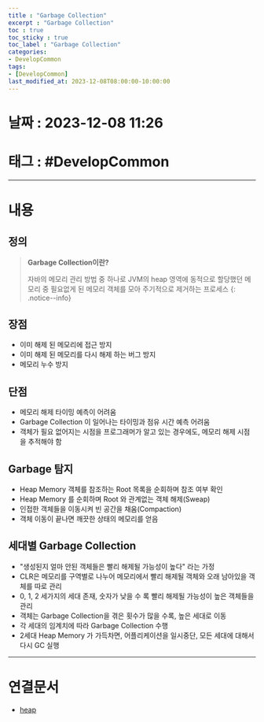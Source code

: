 ```yaml
---
title : "Garbage Collection"
excerpt : "Garbage Collection"
toc : true
toc_sticky : true
toc_label : "Garbage Collection"
categories:
- DevelopCommon
tags:
- [DevelopCommon]
last_modified_at: 2023-12-08T08:00:00-10:00:00
---
```


# 날짜 : 2023-12-08 11:26

# 태그 : #DevelopCommon
---

# 내용

## 정의

> **Garbage Collection이란?**
>
> 자바의 메모리 관리 방법 중 하나로 JVM의 heap 영역에 동적으로 할당했던 메모리 중 필요없게 된 메모리 객체를 모아 주기적으로 제거하는 프로세스 
{: .notice--info}

## 장점
- 이미 해제 된 메모리에 접근 방지
- 이미 해제 된 메모리를 다시 해제 하는 버그 방지
- 메모리 누수 방지

## 단점
- 메모리 해제 타이밍 예측이 어려움
- Garbage Collection 이 일어나는 타이밍과 점유 시간 예측 어려움
- 객체가 필요 없어지는 시점을 프로그래머가 알고 있는 경우에도, 메모리 해제 시점을 추적해야 함

## Garbage 탐지
- Heap Memory 객체를 참조하는 Root 목록을 순회하며 참조 여부 확인
- Heap Memory 를 순회하며 Root 와 관계없는 객체 해제(Sweap)
- 인접한 객체들을 이동시켜 빈 공간을 채움(Compaction)
- 객체 이동이 끝나면 깨끗한 상태의 메모리를 얻음

## 세대별 Garbage Collection
- "생성된지 얼마 안된 객체들은 빨리 해제될 가능성이 높다" 라는 가정
- CLR은 메모리를 구역별로 나누어 메모리에서 빨리 해제될 객체와 오래 남아있을 객체를 따로 관리
- 0, 1, 2 세가지의 세대 존재, 숫자가 낮을 수 록 빨리 해제될 가능성이 높은 객체들을 관리
- 객체는 Garbage Collection을 겪은 횟수가 많을 수록, 높은 세대로 이동
- 각 세대의 임계치에 따라 Garbage Collection 수행
- 2세대 Heap Memory 가 가득차면, 어플리케이션을 일시중단, 모든 세대에 대해서 다시 GC 실행

---

# 연결문서
- [heap](../../자료구조/자료구조-heap)
